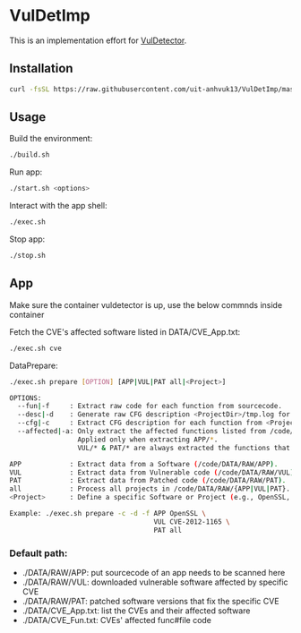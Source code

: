 # VulDetImp

This is an implementation effort for [VulDetector](https://github.com/leontsui1987/VulDetector).

## Installation

```bash
curl -fsSL https://raw.githubusercontent.com/uit-anhvuk13/VulDetImp/master/setup.sh | sh
```

## Usage

Build the environment:
```bash
./build.sh
```

Run app:
```bash
./start.sh <options>
```

Interact with the app shell:
```bash
./exec.sh
```

Stop app:
```bash
./stop.sh
```

## App

Make sure the container vuldetector is up, use the below commnds inside container

Fetch the CVE's affected software listed in DATA/CVE_App.txt:
```bash
./exec.sh cve
```

DataPrepare:
```bash
./exec.sh prepare [OPTION] [APP|VUL|PAT all|<Project>]

OPTIONS:
  --fun|-f     : Extract raw code for each function from sourcecode.
  --desc|-d    : Generate raw CFG description <ProjectDir>/tmp.log for a project.
  --cfg|-c     : Extract CFG description for each function from <ProjectDir>/tmp.log.
  --affected|-a: Only extract the affected functions listed from /code/DATA/CVE_Fun.txt.
                 Applied only when extracting APP/*.
                 VUL/* & PAT/* are always extracted the functions that related to their CVE

APP            : Extract data from a Software (/code/DATA/RAW/APP).
VUL            : Extract data from Vulnerable code (/code/DATA/RAW/VUL).
PAT            : Extract data from Patched code (/code/DATA/RAW/PAT).
all            : Process all projects in /code/DATA/RAW/{APP|VUL|PAT}.
<Project>      : Define a specific Software or Project (e.g., OpenSSL, CVE-2012-1165).

Example: ./exec.sh prepare -c -d -f APP OpenSSL \
                                    VUL CVE-2012-1165 \
                                    PAT all
```

### Default path:
- ./DATA/RAW/APP: put sourcecode of an app needs to be scanned here
- ./DATA/RAW/VUL: downloaded vulnerable software affected by specific CVE
- ./DATA/RAW/PAT: patched software versions that fix the specific CVE
- ./DATA/CVE_App.txt: list the CVEs and their affected software
- ./DATA/CVE_Fun.txt: CVEs' affected func#file code

